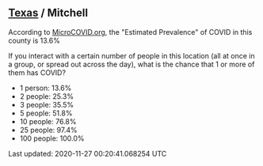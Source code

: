 
## [Texas](/united-states/texas) / Mitchell

According to [MicroCOVID.org](http://microcovid.org),
the "Estimated Prevalence" of COVID in this county is 13.6%

If you interact with a certain number of people in this location
(all at once in a group, or spread out across the day), what is the chance that
1 or more of them has COVID?

- 1 person: 13.6%
- 2 people: 25.3%
- 3 people: 35.5%
- 5 people: 51.8%
- 10 people: 76.8%
- 25 people: 97.4%
- 100 people: 100.0%

Last updated: 2020-11-27 00:20:41.068254 UTC
